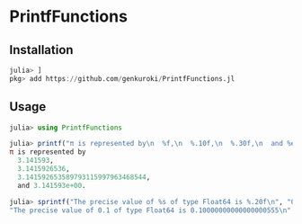 # PrintfFunctions

<!--
[![Stable](https://img.shields.io/badge/docs-stable-blue.svg)](https://genkuroki.github.io/PrintfFunctions.jl/stable)
[![Dev](https://img.shields.io/badge/docs-dev-blue.svg)](https://genkuroki.github.io/PrintfFunctions.jl/dev)
[![Build Status](https://travis-ci.com/genkuroki/PrintfFunctions.jl.svg?branch=master)](https://travis-ci.com/genkuroki/PrintfFunctions.jl)
-->

## Installation

```julia
julia> ]
pkg> add https://github.com/genkuroki/PrintfFunctions.jl
```

## Usage

```julia
julia> using PrintfFunctions

julia> printf("π is represented by\n  %f,\n  %.10f,\n  %.30f,\n  and %e\n", π, π, π, π)
π is represented by
  3.141593,
  3.1415926536,
  3.141592653589793115997963468544,
  and 3.141593e+00.

julia> sprintf("The precise value of %s of type Float64 is %.20f\n", "0.1", 0.1)
"The precise value of 0.1 of type Float64 is 0.10000000000000000555\n"
```